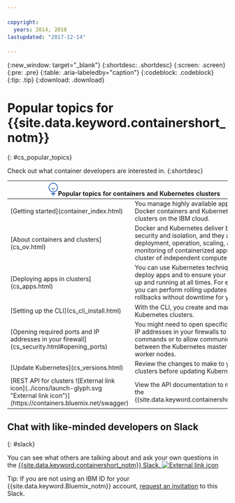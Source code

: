 ```yaml
---

copyright:
  years: 2014, 2018
lastupdated: "2017-12-14"

---
```


{:new_window: target="_blank"}
{:shortdesc: .shortdesc}
{:screen: .screen}
{:pre: .pre}
{:table: .aria-labeledby="caption"}
{:codeblock: .codeblock}
{:tip: .tip}
{:download: .download}


# Popular topics for {{site.data.keyword.containershort_notm}}
{: #cs_popular_topics}

Check out what container developers are interested in.
{:shortdesc}

<table>
<thead>
<th colspan=2><img src="images/idea.png" alt="Idea icon"/>Popular topics for containers and Kubernetes clusters</th>
</thead>
<tbody>
<tr>
<td>[Getting started](container_index.html)</td>
<td>You manage highly available apps inside Docker containers and Kubernetes clusters on the IBM cloud.</td>
</tr>
<tr>
<td>[About containers and clusters](cs_ov.html)</td>
<td>Docker and Kubernetes deliver built-in security and isolation, and they automate deployment, operation, scaling, and monitoring of containerized apps in a cluster of independent compute hosts.</td>
</tr>
<tr>
<td>[Deploying apps in clusters](cs_apps.html)</td>
<td>You can use Kubernetes techniques to deploy apps and to ensure your apps are up and running at all times. For example, you can perform rolling updates and rollbacks without downtime for your users.</td>
</tr>
<tr>
<td>[Setting up the CLI](cs_cli_install.html)</td>
<td>With the CLI, you create and manage your Kubernetes clusters.</td>
</tr>
<tr>
<td>[Opening required ports and IP addresses in your firewall](cs_security.html#opening_ports)</td>
<td>You might need to open specific ports and IP addresses in your firewalls to run CLI commands or to allow communication between the Kubernetes master and the worker nodes.</td>
</tr>
<tr>
<td>[Update Kubernetes](cs_versions.html)</td>
<td>Review the changes to make to your clusters before updating Kubernetes.</td>
</tr>
<tr>
<td>[REST API for clusters ![External link icon](../icons/launch-glyph.svg "External link icon")](https://containers.bluemix.net/swagger)</td>
<td>View the API documentation to manage the {{site.data.keyword.containershort_notm}}.</td>
</tr>
</tbody></table>

## Chat with like-minded developers on Slack
{: #slack}

You can see what others are talking about and ask your own questions in the [{{site.data.keyword.containershort_notm}} Slack. ![External link icon](../icons/launch-glyph.svg "External link icon")](https://ibm-container-service.slack.com)

Tip: If you are not using an IBM ID for your {{site.data.keyword.Bluemix_notm}} account, [request an invitation](https://bxcs-slack-invite.mybluemix.net/) to this Slack.
